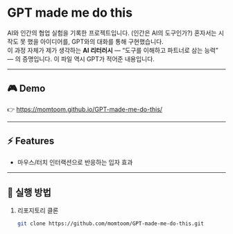 # GPT made me do this

AI와 인간의 협업 실험을 기록한 프로젝트입니다. (인간은 AI의 도구인가?)
혼자서는 시작도 못 했을 아이디어를, GPT와의 대화를 통해 구현했습니다.  
이 과정 자체가 제가 생각하는 **AI 리터러시** — “도구를 이해하고 파트너로 삼는 능력” — 의 증명입니다.
이 파일 역시 GPT가 적어준 내용입니다.

---

## 🎮 Demo
👉 https://momtoom.github.io/GPT-made-me-do-this/

---

## ⚡ Features
- 마우스/터치 인터랙션으로 반응하는 입자 효과

---

## 🚀 실행 방법
1. 리포지토리 클론  
   ```bash
   git clone https://github.com/momtoom/GPT-made-me-do-this.git
   ```
